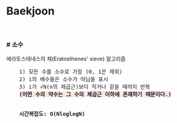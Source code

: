 # Baekjoon

<br>
<h3># 소수</h3>
에라토스테네스의 체(Eratosthenes' sieve) 알고리즘
<pre>
    1) 모든 수를 소수로 가정 (0, 1은 제외)
    2) i의 배수들은 소수가 아님을 표시
    3) i가 √N(n의 제곱근)보다 작거나 같을 때까지 반복
    <span style="background-color:#FFE4E1"><strong>(어떤 수의 약수는 그 수의 제곱근 이하에 존재하기 때문이다.)</strong></span>
    <br>
    <span><strong>시간복잡도: O(NloglogN)</strong></span>
</pre>